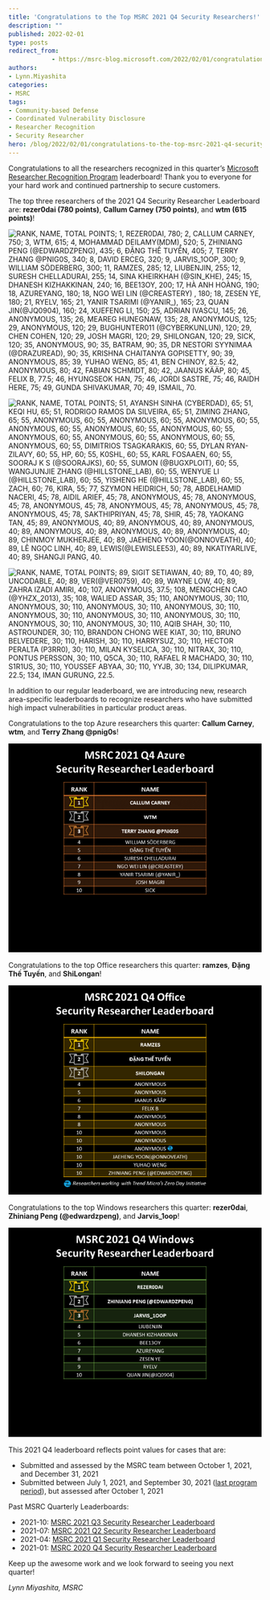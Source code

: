 ```yaml
---
title: 'Congratulations to the Top MSRC 2021 Q4 Security Researchers!'
description: ""
published: 2022-02-01
type: posts
redirect_from:
            - https://msrc-blog.microsoft.com/2022/02/01/congratulations-to-the-top-msrc-2021-q4-security-researchers/
authors:
- Lynn.Miyashita
categories:
- MSRC
tags:
- Community-based Defense
- Coordinated Vulnerability Disclosure
- Researcher Recognition
- Security Researcher
hero: /blog/2022/02/01/congratulations-to-the-top-msrc-2021-q4-security-researchers/img/wp-content-uploads-2022-01-2021-Q4-Leaderboard-1-50.png
---
```

Congratulations to all the researchers recognized in this quarter’s [Microsoft Researcher Recognition Program](https://www.microsoft.com/en-us/msrc/researcher-recognition-program) leaderboard! Thank you to everyone for your hard work and continued partnership to secure customers.

The top three researchers of the 2021 Q4 Security Researcher Leaderboard are: **rezer0dai (780 points)**, **Callum Carney (750 points)**, and **wtm (615 points)**!

![RANK, NAME, TOTAL POINTS; 1, REZER0DAI, 780; 2, CALLUM CARNEY, 750; 3, WTM, 615; 4, MOHAMMAD DEILAMY(MDM), 520; 5, ZHINIANG PENG (@EDWARDZPENG), 435; 6, ĐẶNG THẾ TUYẾN, 405; 7, TERRY ZHANG @PNIG0S, 340; 8, DAVID ERCEG, 320; 9, JARVIS_1OOP, 300; 9, WILLIAM SÖDERBERG, 300; 11, RAMZES, 285; 12, LIUBENJIN, 255; 12, SURESH CHELLADURAI, 255; 14, SINA KHEIRKHAH (@SIN_KHE), 245; 15, DHANESH KIZHAKKINAN, 240; 16, BEE13OY, 200; 17, HÀ ANH HOÀNG, 190; 18, AZUREYANG, 180; 18, NGO WEI LIN (@CREASTERY) , 180; 18, ZESEN YE, 180; 21, RYELV, 165; 21, YANIR TSARIMI (@YANIR_), 165; 23, QUAN JIN(@JQ0904), 160; 24, XUEFENG LI, 150; 25, ADRIAN IVASCU, 145; 26, ANONYMOUS, 135; 26, MEAREG HUNEGNAW, 135; 28, ANONYMOUS, 125; 29, ANONYMOUS, 120; 29, BUGHUNTER011 (@CYBERKUNLUN), 120; 29, CHEN COHEN, 120; 29, JOSH MAGRI, 120; 29, SHILONGAN, 120; 29, SICK, 120; 35, ANONYMOUS, 90; 35, BATRAM, 90; 35, DR NESTORI SYYNIMAA (@DRAZUREAD), 90; 35, KRISHNA CHAITANYA GOPISETTY, 90; 39, ANONYMOUS, 85; 39, YUHAO WENG, 85; 41, BEN CHINOY, 82.5; 42, ANONYMOUS, 80; 42, FABIAN SCHMIDT, 80; 42, JAANUS KÄÄP, 80; 45, FELIX B, 77.5; 46, HYUNGSEOK HAN, 75; 46, JORDI SASTRE, 75; 46, RAIDH ĤERE, 75; 49, GUNDA SHIVAKUMAR, 70; 49, ISMAIL, 70.](./img/wp-content-uploads-2022-01-2021-Q4-Leaderboard-1-50.png)

![RANK, NAME, TOTAL POINTS; 51, AYANSH SINHA (CYBERDAD), 65; 51, KEQI HU, 65; 51, RODRIGO RAMOS DA SILVEIRA, 65; 51, ZIMING ZHANG, 65; 55, ANONYMOUS, 60; 55, ANONYMOUS, 60; 55, ANONYMOUS, 60; 55, ANONYMOUS, 60; 55, ANONYMOUS, 60; 55, ANONYMOUS, 60; 55, ANONYMOUS, 60; 55, ANONYMOUS, 60; 55, ANONYMOUS, 60; 55, ANONYMOUS, 60; 55, DIMITRIOS TSAGKARAKIS, 60; 55, DYLAN RYAN-ZILAVY, 60; 55, HP, 60; 55, K0SHL, 60; 55, KARL FOSAAEN, 60; 55, SOORAJ K S (@SOORAJKS), 60; 55, SUMON (@BUGXPLOIT), 60; 55, WANGJUNJIE ZHANG (@HILLSTONE_LAB), 60; 55, WENYUE LI (@HILLSTONE_LAB), 60; 55, YISHENG HE (@HILLSTONE_LAB), 60; 55, ZACH, 60; 76, KIRA, 55; 77, SZYMON HEIDRICH, 50; 78, ABDELHAMID NACERI, 45; 78, AIDIL ARIEF, 45; 78, ANONYMOUS, 45; 78, ANONYMOUS, 45; 78, ANONYMOUS, 45; 78, ANONYMOUS, 45; 78, ANONYMOUS, 45; 78, ANONYMOUS, 45; 78, SAKTHIPRIYAN, 45; 78, SHIR, 45; 78, YAOKANG TAN, 45; 89, ANONYMOUS, 40; 89, ANONYMOUS, 40; 89, ANONYMOUS, 40; 89, ANONYMOUS, 40; 89, ANONYMOUS, 40; 89, ANONYMOUS, 40; 89, CHINMOY MUKHERJEE, 40; 89, JAEHENG YOON(@ONNOVEATH), 40; 89, LÊ NGỌC LINH, 40; 89, LEWIS(@LEWISLEE53), 40; 89, NKATIYARLIVE, 40; 89, SHANGJI PANG, 40.](./img/wp-content-uploads-2022-01-2021-Q4-Leaderboard-51-100.png)

![RANK, NAME, TOTAL POINTS; 89, SIGIT SETIAWAN, 40; 89, T0, 40; 89, UNCODABLE, 40; 89, VER(@VER0759), 40; 89, WAYNE LOW, 40; 89, ZAHRA IZADI AMIRI, 40; 107, ANONYMOUS, 37.5; 108, MENGCHEN CAO (@YHZX_2013), 35; 108, WALIED ASSAR, 35; 110, ANONYMOUS, 30; 110, ANONYMOUS, 30; 110, ANONYMOUS, 30; 110, ANONYMOUS, 30; 110, ANONYMOUS, 30; 110, ANONYMOUS, 30; 110, ANONYMOUS, 30; 110, ANONYMOUS, 30; 110, ANONYMOUS, 30; 110, AQIB SHAH, 30; 110, ASTROUNDER, 30; 110, BRANDON CHONG WEE KIAT, 30; 110, BRUNO BELVEDERE, 30; 110, HARISH, 30; 110, HARRYSUZ, 30; 110, HECTOR PERALTA (P3RR0), 30; 110, MILAN KYSELICA, 30; 110, NITRAX, 30; 110, PONTUS PERSSON, 30; 110, Q5CA, 30; 110, RAFAEL R MACHADO, 30; 110, S1R1US, 30; 110, YOUSSEF ABYAA, 30; 110, YYJB, 30; 134, DILIPKUMAR, 22.5; 134, IMAN GURUNG, 22.5.](./img/wp-content-uploads-2022-01-2021-Q4-Leaderboard-101-135.png)

In addition to our regular leaderboard, we are introducing new, research area-specific leaderboards to recognize researchers who have submitted high impact vulnerabilities in particular product areas.

Congratulations to the top Azure researchers this quarter: **Callum Carney**, **wtm**, and **Terry Zhang @pnig0s**!

![RANK, NAME; 1, CALLUM CARNEY; 2, WTM; 3, TERRY ZHANG @PNIG0S; 3, WILLIAM SÖDERBERG; 5, ĐẶNG THẾ TUYẾN; 6, SURESH CHELLADURAI; 7, NGO WEI LIN (@CREASTERY); 8, YANIR TSARIMI (@YANIR_); 9, JOSH MAGRI; 9, SICK.](./img/wp-content-uploads-2022-02-2021-Q4-Leaderboard-Azure.png)

Congratulations to the top Office researchers this quarter: **ramzes**, **Đặng Thế Tuyến**, and **ShiLongan**!

![RANK, NAME; 1, RAMZES; 2, ĐẶNG THẾ TUYẾN; 2, SHILONGAN; 4, ANONYMOUS; 5, ANONYMOUS; 6, JAANUS KÄÄP; 7, FELIX B; 8, ANONYMOUS; 8, ANONYMOUS; 10, ANONYMOUS; 10, ANONYMOUS; 10, ANONYMOUS; 10, JAEHENG YOON(@ONNOVEATH); 10, YUHAO WENG; 10, ZHINIANG PENG (@EDWARDZPENG).](./img/wp-content-uploads-2022-01-2021-Q4-Leaderboard-Office.png)

Congratulations to the top Windows researchers this quarter: **rezer0dai**, **Zhiniang Peng (@edwardzpeng)**, and **Jarvis_1oop**!

![RANK, NAME; 1, REZER0DAI; 2, ZHINIANG PENG (@EDWARDZPENG); 3, JARVIS_1OOP; 4, LIUBENJIN; 5, DHANESH KIZHAKKINAN; 6, BEE13OY; 7, AZUREYANG; 7, ZESEN YE; 9, RYELV; 10, QUAN JIN(@JQ0904).](./img/wp-content-uploads-2022-01-2021-Q4-Leaderboard-Windows.png)

This 2021 Q4 leaderboard reflects point values for cases that are:

- Submitted and assessed by the MSRC team between October 1, 2021, and December 31, 2021
- Submitted between July 1, 2021, and September 30, 2021 ([last program period](https://msrc-blog.microsoft.com/2021/10/14/congratulations-to-the-top-msrc-2021-q3-security-researchers/)), but assessed after October 1, 2021

Past MSRC Quarterly Leaderboards:

- 2021-10: [MSRC 2021 Q3 Security Researcher Leaderboard](https://msrc-blog.microsoft.com/2021/10/14/congratulations-to-the-top-msrc-2021-q3-security-researchers/)
- 2021-07: [MSRC 2021 Q2 Security Researcher Leaderboard](https://msrc-blog.microsoft.com/2021/07/15/announcing-the-top-msrc-2021-q2-security-researchers-congratulations/)
- 2021-04: [MSRC 2021 Q1 Security Researcher Leaderboard](https://msrc-blog.microsoft.com/2021/04/15/congratulating-our-top-msrc-2021-q1-security-researchers/)
- 2021-01: [MSRC 2020 Q4 Security Researcher Leaderboard](https://msrc-blog.microsoft.com/2021/01/14/top-msrc-2020-q4-security-researchers--congratulations/)

Keep up the awesome work and we look forward to seeing you next quarter!

_Lynn Miyashita, MSRC_
